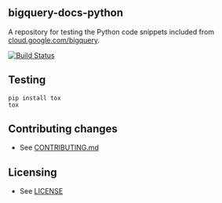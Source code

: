 ## bigquery-docs-python

A repository for testing the Python code snippets included from [cloud.google.com/bigquery](https://cloud.google.com/bigquery/).

[![Build Status](https://travis-ci.org/GoogleCloudPlatform/bigquery-getting-started-python.svg)](https://travis-ci.org/GoogleCloudPlatform/bigquery-getting-started-python)

## Testing

```
pip install tox
tox
```

## Contributing changes

* See [CONTRIBUTING.md](CONTRIBUTING.md)


## Licensing

* See [LICENSE](LICENSE)
